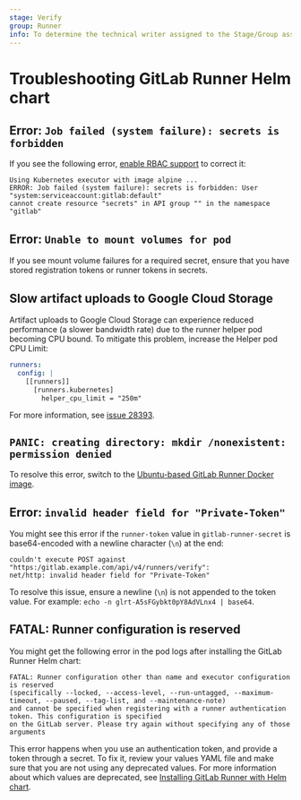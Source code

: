 ```yaml
---
stage: Verify
group: Runner
info: To determine the technical writer assigned to the Stage/Group associated with this page, see https://handbook.gitlab.com/handbook/product/ux/technical-writing/#assignments
---
```


# Troubleshooting GitLab Runner Helm chart

## Error: `Job failed (system failure): secrets is forbidden`

If you see the following error, [enable RBAC support](kubernetes_helm_chart_configuration.md#enable-rbac-support) to correct it:

```plaintext
Using Kubernetes executor with image alpine ...
ERROR: Job failed (system failure): secrets is forbidden: User "system:serviceaccount:gitlab:default"
cannot create resource "secrets" in API group "" in the namespace "gitlab"
```

## Error: `Unable to mount volumes for pod`

If you see mount volume failures for a required secret, ensure that you have
stored registration tokens or runner tokens in secrets.

## Slow artifact uploads to Google Cloud Storage

Artifact uploads to Google Cloud Storage can experience reduced performance (a slower bandwidth rate)
due to the runner helper pod becoming CPU bound. To mitigate this problem, increase the Helper pod CPU Limit:

```yaml
runners:
  config: |
    [[runners]]
      [runners.kubernetes]
        helper_cpu_limit = "250m"
```

For more information, see [issue 28393](https://gitlab.com/gitlab-org/gitlab-runner/-/issues/28393#note_722733798).

## `PANIC: creating directory: mkdir /nonexistent: permission denied`

To resolve this error, switch to the
[Ubuntu-based GitLab Runner Docker image](kubernetes_helm_chart_configuration.md#switch-to-the-ubuntu-based-gitlab-runner-docker-image).

## Error: `invalid header field for "Private-Token"`

You might see this error if the `runner-token` value in `gitlab-runner-secret`
is base64-encoded with a newline character (`\n`) at the end:

```plaintext
couldn't execute POST against "https:/gitlab.example.com/api/v4/runners/verify":
net/http: invalid header field for "Private-Token"
```

To resolve this issue, ensure a newline (`\n`) is not appended to the token value.
For example: `echo -n glrt-A5sFGybkt0pY8AdVLnx4 | base64`.

## FATAL: Runner configuration is reserved

You might get the following error in the pod logs after installing the GitLab Runner Helm chart:

```plaintext
FATAL: Runner configuration other than name and executor configuration is reserved
(specifically --locked, --access-level, --run-untagged, --maximum-timeout, --paused, --tag-list, and --maintenance-note)
and cannot be specified when registering with a runner authentication token. This configuration is specified
on the GitLab server. Please try again without specifying any of those arguments
```

This error happens when you use an authentication token, and
provide a token through a secret.
To fix it, review your values YAML file and make sure that you are not using any deprecated values.
For more information about which values are deprecated, see
[Installing GitLab Runner with Helm chart](https://docs.gitlab.com/ee/ci/runners/new_creation_workflow.html#installing-gitlab-runner-with-helm-chart).
